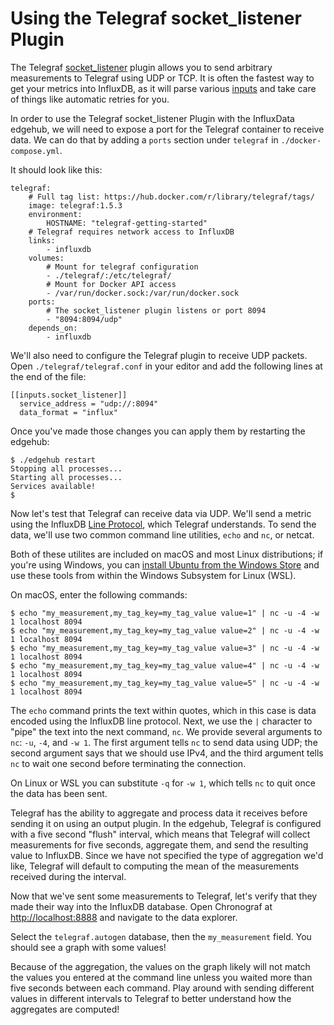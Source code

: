 # Using the Telegraf socket_listener Plugin

The Telegraf [socket_listener](https://github.com/influxdata/telegraf/tree/master/plugins/inputs/socket_listener) plugin allows you to send arbitrary measurements to Telegraf using UDP or TCP. It is often the fastest way to get your metrics into InfluxDB, as it will parse various [inputs](https://docs.influxdata.com/telegraf/v1.5/concepts/data_formats_input/) and take care of things like automatic retries for you.

In order to use the Telegraf socket_listener Plugin with the InfluxData edgehub, we will need to expose a port for the Telegraf container to receive data. We can do that by adding a `ports` section under `telegraf` in `./docker-compose.yml`.

It should look like this:

```
telegraf:
    # Full tag list: https://hub.docker.com/r/library/telegraf/tags/
    image: telegraf:1.5.3
    environment:
        HOSTNAME: "telegraf-getting-started"
    # Telegraf requires network access to InfluxDB
    links:
        - influxdb
    volumes:
        # Mount for telegraf configuration
        - ./telegraf/:/etc/telegraf/
        # Mount for Docker API access
        - /var/run/docker.sock:/var/run/docker.sock
    ports:
        # The socket_listener plugin listens or port 8094
        - "8094:8094/udp"
    depends_on:
        - influxdb
```

We'll also need to configure the Telegraf plugin to receive UDP packets. Open `./telegraf/telegraf.conf` in your editor and add the following lines at the end of the file:

```
[[inputs.socket_listener]]
  service_address = "udp://:8094"
  data_format = "influx"
```

Once you've made those changes you can apply them by restarting the edgehub:

```
$ ./edgehub restart
Stopping all processes...
Starting all processes...
Services available!
$
```

Now let's test that Telegraf can receive data via UDP. We'll send a metric using the InfluxDB [Line Protocol](https://docs.influxdata.com/influxdb/v1.5/write_protocols/line_protocol_tutorial/), which Telegraf understands. To send the data, we'll use two common command line utilities, `echo` and `nc`, or netcat.

Both of these utilites are included on macOS and most Linux distributions; if you're using Windows, you can [install Ubuntu from the Windows Store](https://www.microsoft.com/store/productId/9NBLGGH4MSV6) and use these tools from within the Windows Subsystem for Linux (WSL).

On macOS, enter the following commands:

```
$ echo "my_measurement,my_tag_key=my_tag_value value=1" | nc -u -4 -w 1 localhost 8094
$ echo "my_measurement,my_tag_key=my_tag_value value=2" | nc -u -4 -w 1 localhost 8094
$ echo "my_measurement,my_tag_key=my_tag_value value=3" | nc -u -4 -w 1 localhost 8094
$ echo "my_measurement,my_tag_key=my_tag_value value=4" | nc -u -4 -w 1 localhost 8094
$ echo "my_measurement,my_tag_key=my_tag_value value=5" | nc -u -4 -w 1 localhost 8094
```

The `echo` command prints the text within quotes, which in this case is data encoded using the InfluxDB line protocol. Next, we use  the `|` character to "pipe" the text into the next command, `nc`. We provide several arguments to `nc`: `-u`, `-4`, and `-w 1`. The first argument tells `nc` to send data using UDP; the second argument says that we should use IPv4, and the third argument tells `nc` to wait one second before terminating the connection.

On Linux or WSL you can substitute `-q` for `-w 1`, which tells `nc` to quit once the data has been sent.

Telegraf has the ability to aggregate and process data it receives before sending it on using an output plugin. In the edgehub, Telegraf is configured with a five second "flush" interval, which means that Telegraf will collect measurements for five seconds, aggregate them, and send the resulting value to InfluxDB. Since we have not specified the type of aggregation we'd like, Telegraf will default to computing the mean of the measurements received during the interval.

Now that we've sent some measurements to Telegraf, let's verify that they made their way into the InfluxDB database. Open Chronograf at [http://localhost:8888](http://localhost:8888) and navigate to the data explorer.

Select the `telegraf.autogen` database, then the `my_measurement` field. You should see a graph with some values!

Because of the aggregation, the values on the graph likely will not match the values you entered at the command line unless you waited more than five seconds between each command. Play around with sending different values in different intervals to Telegraf to better understand how the aggregates are computed!
